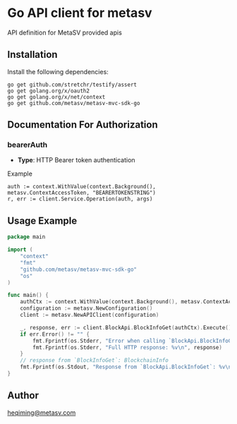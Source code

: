 # Go API client for metasv

API definition for MetaSV provided apis


## Installation

Install the following dependencies:

```shell
go get github.com/stretchr/testify/assert
go get golang.org/x/oauth2
go get golang.org/x/net/context
go get github.com/metasv/metasv-mvc-sdk-go
```

## Documentation For Authorization


### bearerAuth

- **Type**: HTTP Bearer token authentication

Example

```golang
auth := context.WithValue(context.Background(), metasv.ContextAccessToken, "BEARERTOKENSTRING")
r, err := client.Service.Operation(auth, args)
```

## Usage Example

```go
package main

import (
	"context"
	"fmt"
	"github.com/metasv/metasv-mvc-sdk-go"
	"os"
)

func main() {
	authCtx := context.WithValue(context.Background(), metasv.ContextAccessToken, "YOUR_METASV_KEY")
	configuration := metasv.NewConfiguration()
	client := metasv.NewAPIClient(configuration)

	_, response, err := client.BlockApi.BlockInfoGet(authCtx).Execute()
	if err.Error() != "" {
		fmt.Fprintf(os.Stderr, "Error when calling `BlockApi.BlockInfoGet``: %v\n", err)
		fmt.Fprintf(os.Stderr, "Full HTTP response: %v\n", response)
	}
	// response from `BlockInfoGet`: BlockchainInfo
	fmt.Fprintf(os.Stdout, "Response from `BlockApi.BlockInfoGet`: %v\n", response)
}

```

## Author

heqiming@metasv.com

